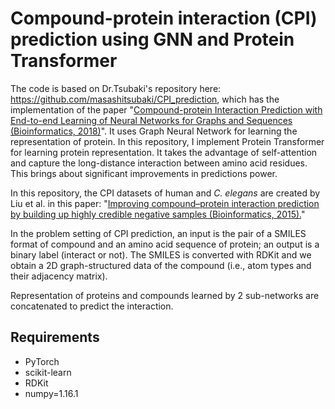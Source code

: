 # Compound-protein interaction (CPI) prediction using GNN and Protein Transformer

The code is based on Dr.Tsubaki's repository here: https://github.com/masashitsubaki/CPI_prediction, which has the implementation of the paper 
"[Compound-protein Interaction Prediction with End-to-end Learning of Neural Networks for Graphs and Sequences (Bioinformatics, 2018)](https://academic.oup.com/bioinformatics/advance-article-abstract/doi/10.1093/bioinformatics/bty535/5050020?redirectedFrom=PDF)". It uses Graph Neural Network for learning the representation of protein. In this repository, I implement Protein Transformer for learning protein representation. It takes the advantage of self-attention and capture the long-distance interaction between amino acid residues. This brings about significant improvements in predictions power.

In this repository, the CPI datasets of human and *C. elegans* are created by Liu et al. in this paper:
"[Improving compound–protein interaction prediction by building up highly credible negative samples (Bioinformatics, 2015).](https://academic.oup.com/bioinformatics/article/31/12/i221/216307)"

In the problem setting of CPI prediction,
an input is the pair of a SMILES format of compound and an amino acid sequence of protein;
an output is a binary label (interact or not).
The SMILES is converted with RDKit and
we obtain a 2D graph-structured data of the compound (i.e., atom types and their adjacency matrix).

Representation of proteins and compounds learned by 2 sub-networks are concatenated to predict the interaction.

## Requirements

- PyTorch
- scikit-learn
- RDKit
- numpy=1.16.1





